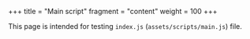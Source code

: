 +++
title = "Main script"
fragment = "content"
weight = 100
+++

This page is intended for testing `index.js` (`assets/scripts/main.js`) file.
